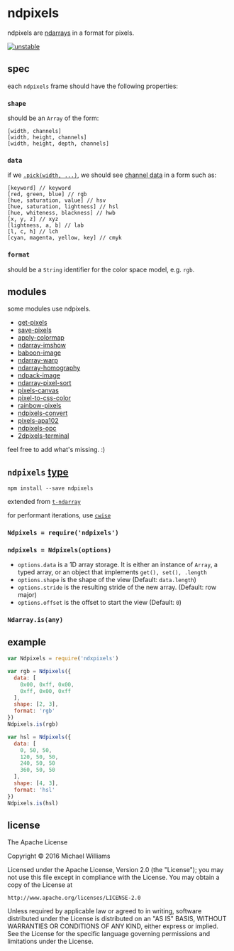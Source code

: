 # ndpixels

ndpixels are [ndarrays](https://npmjs.org/ndarray) in a format for pixels.

[![unstable](http://badges.github.io/stability-badges/dist/unstable.svg)](http://github.com/badges/stability-badges)

## spec

each `ndpixels` frame should have the following properties:

### `shape`

should be an `Array` of the form:

```
[width, channels]
[width, height, channels]
[width, height, depth, channels]
```

### `data`

if we [`.pick(width, ...)`](https://github.com/scijs/ndarray#arraypickp0-p1-), we should see [channel data](https://en.wikipedia.org/wiki/Channel_(digital_image)) in a form such as:

```
[keyword] // keyword
[red, green, blue] // rgb
[hue, saturation, value] // hsv
[hue, saturation, lightness] // hsl
[hue, whiteness, blackness] // hwb
[x, y, z] // xyz
[lightness, a, b] // lab
[l, c, h] // lch
[cyan, magenta, yellow, key] // cmyk
```

### `format`

should be a `String` identifier for the color space model, e.g. `rgb`.

## modules

some modules use ndpixels. 

- [get-pixels](https://www.npmjs.com/package/get-pixels)
- [save-pixels](https://www.npmjs.com/package/save-pixels)
- [apply-colormap](https://github.com/mikolalysenko/apply-colormap)
- [ndarray-imshow](https://github.com/scijs/ndarray-imshow)
- [baboon-image](https://www.npmjs.com/package/baboon-image)
- [ndarray-warp](https://www.npmjs.com/package/ndarray-warp)
- [ndarray-homography](https://www.npmjs.com/ndarray-homography)
- [ndpack-image](https://www.npmjs.com/ndpack-image)
- [ndarray-pixel-sort](https://www.npmjs.com/package/ndarray-pixel-sort)
- [pixels-canvas](https://github.com/livejs/pixels-canvas)
- [pixel-to-css-color](https://github.com/livejs/pixel-to-css-color)
- [rainbow-pixels](https://github.com/ahdinosaur/rainbow-pixels)
- [ndpixels-convert](https://www.npmjs.com/ndpixels-convert)
- [pixels-apa102](https://github.com/livejs/pixels-apa102)
- [ndpixels-opc](https://www.npmjs.com/ndpixels-opc)
- [2dpixels-terminal](https://www.npmjs.com/2dpixels-terminal)

feel free to add what's missing. :)

## `ndpixels` [type](https://github.com/gcanti/tcomb/blob/master/docs/API.md)

```shell
npm install --save ndpixels
```

extended from [`t-ndarray`](https://github.com/ahdinosaur/t-ndarray)

for performant iterations, use [`cwise`](https://github.com/scijs/cwise)

### `Ndpixels = require('ndpixels')`

### `ndpixels = Ndpixels(options)`

- `options.data` is a 1D array storage.  It is either an instance of `Array`, a typed array, or an object that implements `get(), set(), .length`
- `options.shape` is the shape of the view (Default: `data.length`)
- `options.stride` is the resulting stride of the new array.  (Default: row major)
- `options.offset` is the offset to start the view (Default: `0`)

### `Ndarray.is(any)`

## example

```js
var Ndpixels = require('ndxpixels')

var rgb = Ndpixels({
  data: [
    0x00, 0xff, 0x00,
    0xff, 0x00, 0xff
  ],
  shape: [2, 3],
  format: 'rgb'
})
Ndpixels.is(rgb)

var hsl = Ndpixels({
  data: [
    0, 50, 50,
    120, 50, 50,
    240, 50, 50
    360, 50, 50
  ],
  shape: [4, 3],
  format: 'hsl'
})
Ndpixels.is(hsl)
```

## license

The Apache License

Copyright &copy; 2016 Michael Williams

Licensed under the Apache License, Version 2.0 (the "License");
you may not use this file except in compliance with the License.
You may obtain a copy of the License at

    http://www.apache.org/licenses/LICENSE-2.0

Unless required by applicable law or agreed to in writing, software
distributed under the License is distributed on an "AS IS" BASIS,
WITHOUT WARRANTIES OR CONDITIONS OF ANY KIND, either express or implied.
See the License for the specific language governing permissions and
limitations under the License.
